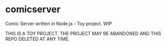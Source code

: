 # comicserver

Comic Server written in Node.js - Toy project. WIP

THIS IS A TOY PROJECT. THE PROJECT MAY BE ABANDONED AND THIS REPO DELETED AT ANY TIME.

